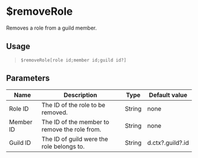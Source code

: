 # $removeRole
Removes a role from a guild member.
## Usage
> `$removeRole[role id;member id;guild id?]`
## Parameters
|   Name    |                  Description                  |  Type  |  Default value   |
|-----------|-----------------------------------------------|--------|------------------|
| Role ID   | The ID of the role to be removed.             | String | none             |
| Member ID | The ID of the member to remove the role from. | String | none             |
| Guild ID  | The ID of guild were the role belongs to.     | String | d.ctx?.guild?.id |
